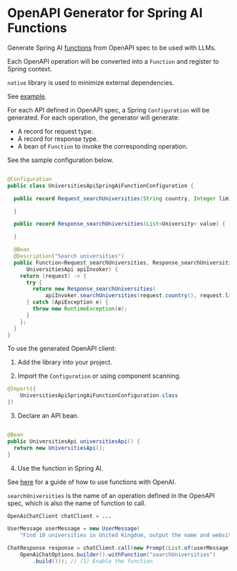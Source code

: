 # OpenAPI Generator for Spring AI Functions

Generate Spring
AI [functions](https://docs.spring.io/spring-ai/reference/api/functions.html)
from OpenAPI spec to
be used with LLMs.

Each OpenAPI operation will be converted into a `Function` and register to
Spring context.

`native` library is used to minimize external dependencies.

See [example](example).

For each API defined in OpenAPI spec, a Spring `Configuration` will be
generated. For each operation, the generator will generate:

* A record for request type.
* A record for response type.
* A bean of `Function` to invoke the corresponding operation.

See the sample configuration below.

```java

@Configuration
public class UniversitiesApiSpringAiFunctionConfiguration {

  public record Request_searchUniversities(String country, Integer limit) {

  }

  public record Response_searchUniversities(List<University> value) {

  }

  @Bean
  @Description("Search universities")
  public Function<Request_searchUniversities, Response_searchUniversities> searchUniversities(
      UniversitiesApi apiInvoker) {
    return (request) -> {
      try {
        return new Response_searchUniversities(
            apiInvoker.searchUniversities(request.country(), request.limit()));
      } catch (ApiException e) {
        throw new RuntimeException(e);
      }
    };
  }
}
```

To use the generated OpenAPI client:

1. Add the library into your project.

2. Import the `Configuration` or using component scanning.

```java
@Import({
    UniversitiesApiSpringAiFunctionConfiguration.class
})
```

3. Declare an API bean.

```java

@Bean
public UniversitiesApi universitiesApi() {
  return new UniversitiesApi();
}
```

4. Use the function in Spring AI.

See [here](https://docs.spring.io/spring-ai/reference/api/clients/functions/openai-chat-functions.html)
for a guide of how to use functions with OpenAI.

`searchUniversities` is the name of an operation defined in the OpenAPI spec,
which is also the name of function to call.

```java
OpenAiChatClient chatClient = ...

UserMessage userMessage = new UserMessage(
    "Find 10 universities in United Kingdom, output the name and website in CSV format.");

ChatResponse response = chatClient.call(new Prompt(List.of(userMessage),
    OpenAiChatOptions.builder().withFunction("searchUniversities")
        .build())); // (1) Enable the function
```